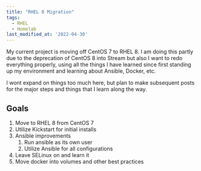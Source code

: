 ```yaml
---
title: "RHEL 8 Migration"
tags:
  - RHEL
  - Homelab
last_modified_at: '2022-04-30'
---
```

My current project is moving off CentOS 7 to RHEL 8. I am doing this partly due to the deprecation of CentOS 8 into Stream but also I want to redo everything properly, using all the things I have learned since first standing up my environment and learning about Ansible, Docker, etc.

I wont expand on things too much here, but plan to make subsequent posts for the major steps and things that I learn along the way.

## Goals
1. Move to RHEL 8 from CentOS 7
2. Utilize Kickstart for initial installs
3. Ansible improvements
    1. Run ansible as its own user
    2. Utilize Ansible for all configurations
4. Leave SELinux on and learn it
5. Move docker into volumes and other best practices
